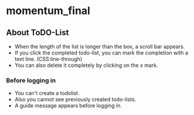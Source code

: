 # momentum_final

## About ToDO-List
- When the length of the list is longer than the box, a scroll bar appears.
- If you click the completed todo-list, you can mark the completion with a text line. (CSS:line-through)
- You can also delete it completely by clicking on the x mark.
### Before logging in
- You can't create a todolist.
- Also you cannot see previously created todo-lists.
- A guide message appears before logging in.
